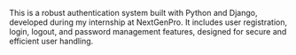 This is a robust authentication system built with Python and Django, developed during my internship at NextGenPro. It includes user registration, login, logout, and password management features, designed for secure and efficient user handling.
